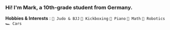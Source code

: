 ### Hi! I'm Mark, a 10th-grade student from Germany.
**Hobbies & Interests** : `🥋 Judo & BJJ` `🥊 Kickboxing` `🎹 Piano` `🧮 Math` `🤖 Robotics` `🏎️ Cars`



<!--
**Moooooin/Moooooin** is a ✨ _special_ ✨ repository because its `README.md` (this file) appears on your GitHub profile.

Here are some ideas to get you started:

- 🔭 I’m currently working on ...
- 🌱 I’m currently learning ...
- 👯 I’m looking to collaborate on ...
- 🤔 I’m looking for help with ...
- 💬 Ask me about ...
- 📫 How to reach me: ...
- 😄 Pronouns: ...
- ⚡ Fun fact: ...
-->
